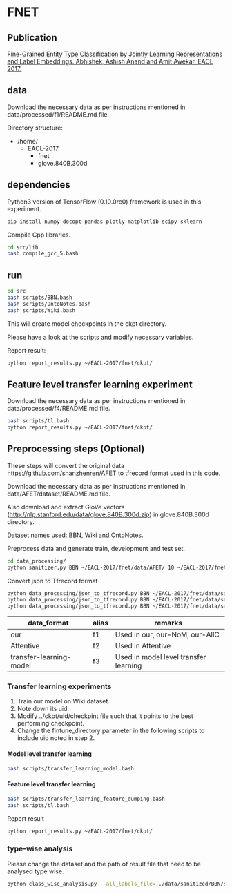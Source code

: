 # FNET

## Publication
[Fine-Grained Entity Type Classification by Jointly Learning Representations and Label Embeddings. Abhishek, Ashish Anand and Amit Awekar. EACL 2017.](https://arxiv.org/abs/1702.06709)

## data

Download the necessary data as per instructions mentioned in data/processed/f1/README.md file. 

Directory structure:

- /home/
  - EACL-2017
    - fnet
    - glove.840B.300d

## dependencies
Python3 version of TensorFlow (0.10.0rc0) framework is used in this experiment.

``` bash
pip install numpy docopt pandas plotly matplotlib scipy sklearn 
```
Compile Cpp libraries.
```bash
cd src/lib
bash compile_gcc_5.bash
```
## run

```bash
cd src
bash scripts/BBN.bash
bash scripts/OntoNotes.bash
bash scripts/Wiki.bash
```
This will create model checkpoints in the ckpt directory.

Please have a look at the scripts and modify necessary variables.

Report result:

```bash
python report_results.py ~/EACL-2017/fnet/ckpt/
```

## Feature level transfer learning experiment
Download the necessary data as per instructions mentioned in data/processed/f4/README.md file.

```bash
bash scripts/tl.bash
python report_results.py ~/EACL-2017/fnet/ckpt/
```

## Preprocessing steps (Optional)
These steps will convert the original data https://github.com/shanzhenren/AFET to tfrecord format used in this code.

Download the necessary data as per instructions mentioned in data/AFET/dataset/README.md file.

Also download and extract GloVe vectors (http://nlp.stanford.edu/data/glove.840B.300d.zip) in glove.840B.300d directory.

Dataset names used: BBN, Wiki and OntoNotes.

Preprocess data and generate train, development and test set. 

```bash
cd data_processing/
python sanitizer.py BBN ~/EACL-2017/fnet/data/AFET/ 10 ~/EACL-2017/fnet/data/sanitized/

```
Convert json to Tfrecord format
```bash
python data_processing/json_to_tfrecord.py BBN ~/EACL-2017/fnet/data/sanitized/ ~/EACL-2017/glove.840B.300d/glove.840B.300d.txt f1 ~/EACL-2017/fnet/data/processed/
python data_processing/json_to_tfrecord.py BBN ~/EACL-2017/fnet/data/sanitized/ ~/EACL-2017/glove.840B.300d/glove.840B.300d.txt f2 ~/EACL-2017/fnet/data/processed/
python data_processing/json_to_tfrecord.py BBN ~/EACL-2017/fnet/data/sanitized/ ~/EACL-2017/glove.840B.300d/glove.840B.300d.txt f3 ~/EACL-2017/fnet/data/processed/
```

| data_format | alias | remarks |
|---|---|---|
| our  | f1  | Used in our, our-NoM, our-AllC| 
| Attentive  |  f2 | Used in Attentive| 
| transfer-learning-model  | f3   | Used in model level transfer learning| 


### Transfer learning experiments
1. Train our model on Wiki dataset.
2. Note down its uid. 
3. Modify ../ckpt/uid/checkpint file such that it points to the best performing checkpoint. 
4. Change the fintune_directory parameter in the following scripts to include uid noted in step 2. 

#### Model level transfer learning
```bash
bash scripts/transfer_learning_model.bash
```
#### Feature level transfer learning
```bash
bash scripts/transfer_learning_feature_dumping.bash
bash scripts/tl.bash
```
Report result
```bash
python report_results.py ~/EACL-2017/fnet/ckpt/
```

### type-wise analysis
Please change the dataset and the path of result file that need to be analysed type wise.
```bash
python class_wise_analysis.py --all_labels_file=../data/sanitized/BBN/sanitized_labels.txt  --json_file=../data/sanitized/BBN/sanitized_test.json --result_file=../ckpt/Wiki_1.2/result_7.txt --dataset=Wiki
```
